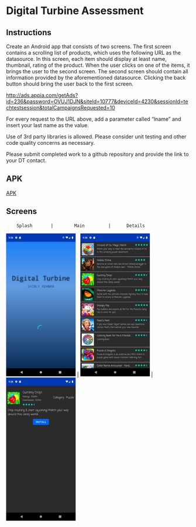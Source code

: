 # Digital Turbine Assessment

## Instructions

Create an Android app that consists of two screens. The first screen contains a scrolling list of products, which uses the following URL as the datasource. In this screen, each item should display at least name, thumbnail, rating of the product. When the user clicks on one of the items, it brings the user to the second screen. The second screen should contain all information provided by the aforementioned datasource. Clicking the back button should bring the user back to the first screen.

http://ads.appia.com/getAds?id=236&password=OVUJ1DJN&siteId=10777&deviceId=4230&sessionId=techtestsession&totalCampaignsRequested=10

For every request to the URL above, add a parameter called “lname” and insert your last name as the value.

Use of 3rd party libraries is allowed. Please consider unit testing and other code quality concerns as necessary.

Please submit completed work to a github repository and provide the link to your DT contact.

## APK
[APK](apk/app-debug.apk)

## Screens

        Splash       |        Main         |      Details
<img src="screenshots/splash.png" alt="Splash" width="190"/> | <img src="screenshots/main.png" alt="Main" width="190"/> | <img src="screenshots/details.png" alt="details" width="190"/>

